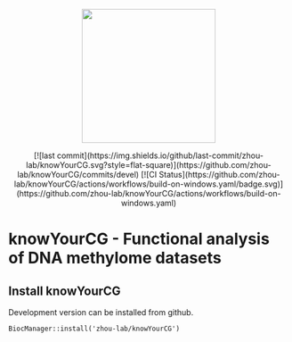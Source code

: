 <p align="center">
<img src="https://github.com/user-attachments/assets/ee2328b9-5516-4b28-9fce-9e456534b3b1" width="240">
</p>

<div align="center">
[![last commit](https://img.shields.io/github/last-commit/zhou-lab/knowYourCG.svg?style=flat-square)](https://github.com/zhou-lab/knowYourCG/commits/devel)
[![CI Status](https://github.com/zhou-lab/knowYourCG/actions/workflows/build-on-windows.yaml/badge.svg)](https://github.com/zhou-lab/knowYourCG/actions/workflows/build-on-windows.yaml)
</div>
<!-- Release: [![Bioconductor Build Status (release)](https://bioconductor.org/shields/build/release/bioc/knowYourCG.svg)](https://bioconductor.org/checkResults/release/bioc-LATEST/knowYourCG) -->
<!-- Devel: [![Bioconductor Build Status (devel)](https://bioconductor.org/shields/build/devel/bioc/knowYourCG.svg)](https://bioconductor.org/checkResults/devel/bioc-LATEST/knowYourCG) -->


# knowYourCG - Functional analysis of DNA methylome datasets

## Install knowYourCG

Development version can be installed from github.
```{r, eval=FALSE}
BiocManager::install('zhou-lab/knowYourCG')
```




